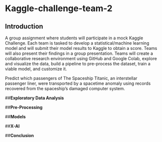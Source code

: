# Kaggle-challenge-team-2

## **Introduction**

A group assignment where students will participate in a mock Kaggle Challenge. Each team is tasked to develop a statistical/machine learning model and will submit their model results to Kaggle to obtain a score. Teams will also present their findings in a group presentation. Teams will create a collaborative research environment using GitHub and Google Colab, explore and visualize the data, build a pipeline to pre-process the dataset, train a viable model, and customize it.

Predict which passengers of The Spaceship Titanic, an interstellar passenger liner, were transported by a spacetime anomaly using records recovered from the spaceship’s damaged computer system.

##**Exploratory Data Analysis**

##**Pre-Processing**

##**Models**

##**X-AI**

##**Conclusion**
